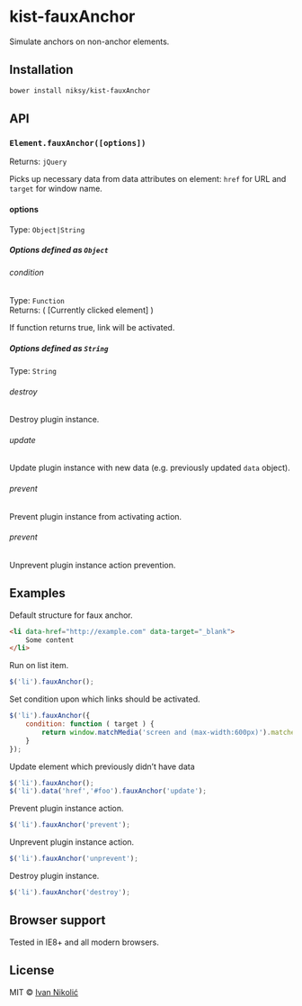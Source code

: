 # kist-fauxAnchor

Simulate anchors on non-anchor elements.

## Installation

```sh
bower install niksy/kist-fauxAnchor
```

## API

### `Element.fauxAnchor([options])`

Returns: `jQuery`

Picks up necessary data from data attributes on element: `href` for URL and `target` for window name.

#### options

Type: `Object|String`

##### Options defined as `Object`

###### condition

Type: `Function`  
Returns: ( [Currently clicked element] )

If function returns true, link will be activated.

##### Options defined as `String`

Type: `String`

###### destroy

Destroy plugin instance.

###### update

Update plugin instance with new data (e.g. previously updated `data` object).

###### prevent

Prevent plugin instance from activating action.

###### prevent

Unprevent plugin instance action prevention.

## Examples

Default structure for faux anchor.

```html
<li data-href="http://example.com" data-target="_blank">
	Some content
</li>
```

Run on list item.

```js
$('li').fauxAnchor();
```

Set condition upon which links should be activated.

```js
$('li').fauxAnchor({
	condition: function ( target ) {
		return window.matchMedia('screen and (max-width:600px)').matches;
	}
});
```

Update element which previously didn’t have data

```js
$('li').fauxAnchor();
$('li').data('href','#foo').fauxAnchor('update');
```

Prevent plugin instance action.

```js
$('li').fauxAnchor('prevent');
```

Unprevent plugin instance action.

```js
$('li').fauxAnchor('unprevent');
```

Destroy plugin instance.

```js
$('li').fauxAnchor('destroy');
```

## Browser support

Tested in IE8+ and all modern browsers.

## License

MIT © [Ivan Nikolić](http://ivannikolic.com)
